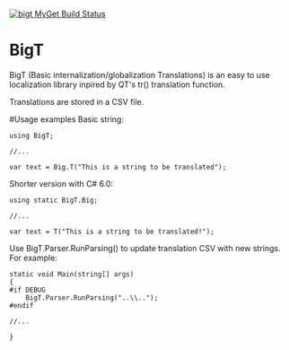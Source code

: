 [![bigt MyGet Build Status](https://www.myget.org/BuildSource/Badge/bigt?identifier=ac72d4d4-3c7b-46d0-bca9-8ca02ea4e177)](https://www.myget.org/)
# BigT
BigT (Basic internalization/globalization Translations) is an easy to use localization library inpired by QT's tr() translation function.

Translations are stored in a CSV file.

#Usage examples
Basic string:
```
using BigT;

//...

var text = Big.T("This is a string to be translated");
```

Shorter version with C# 6.0:
```
using static BigT.Big;

//...

var text = T("This is a string to be translated!");
```

Use BigT.Parser.RunParsing() to update translation CSV with new strings. For example:
```
static void Main(string[] args)
{
#if DEBUG
	BigT.Parser.RunParsing("..\\..");
#endif

//...

}
```
